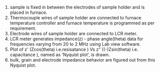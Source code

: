 1) sample is fixed in between the electrodes of sample holder and is placed in furnace.<br>
2) Thermocouple wires of sample holder are connected to furnace temperature controller and furnace temperature is programmed as per requirement.<br>
3) Electrode wires of sample holder are connected to LCR meter.<br>
4) LCR meter generates impedance(z) - phase angle(theta) data for frequencies varying from 20 to 2 MHz using Lab view software.<br>
5) Plot of z' (Zcos(theta) i.e.resisatance ) Vs z" ((-)Zsin(theta) i.e. capacitance ), named as 'Nyquist plot', is drawn.<br>
6) bulk, grain and electrode impedance behavior are figured out from this Nyquist plot.
